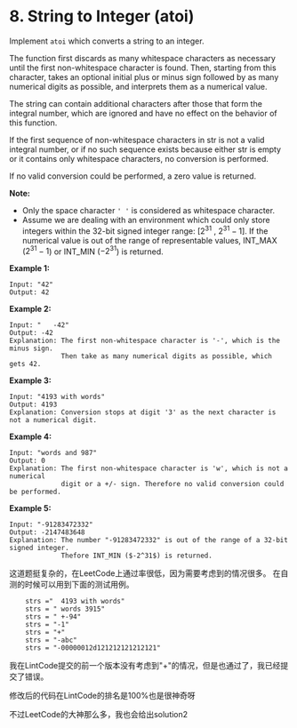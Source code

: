 # 8. String to Integer (atoi)

Implement `atoi` which converts a string to an integer.

The function first discards as many whitespace characters as necessary until the first non-whitespace character is found. Then, starting from this character, takes an optional initial plus or minus sign followed by as many numerical digits as possible, and interprets them as a numerical value.

The string can contain additional characters after those that form the integral number, which are ignored and have no effect on the behavior of this function.

If the first sequence of non-whitespace characters in str is not a valid integral number, or if no such sequence exists because either str is empty or it contains only whitespace characters, no conversion is performed.

If no valid conversion could be performed, a zero value is returned.

**Note:**
- Only the space character `' '` is considered as whitespace character.
- Assume we are dealing with an environment which could only store integers within the 32-bit signed integer range: [$2^31$ ,  $2^31-1$]. If the numerical value is out of the range of representable values, INT_MAX ($2^31-1$) or INT_MIN ($-2^31$) is returned.

**Example 1:**
```
Input: "42"
Output: 42
```

**Example 2:**
```
Input: "   -42"
Output: -42
Explanation: The first non-whitespace character is '-', which is the minus sign.
             Then take as many numerical digits as possible, which gets 42.
```

**Example 3:**
```
Input: "4193 with words"
Output: 4193
Explanation: Conversion stops at digit '3' as the next character is not a numerical digit.
```

**Example 4:**
```
Input: "words and 987"
Output: 0
Explanation: The first non-whitespace character is 'w', which is not a numerical 
             digit or a +/- sign. Therefore no valid conversion could be performed.
```

**Example 5:**
```
Input: "-91283472332"
Output: -2147483648
Explanation: The number "-91283472332" is out of the range of a 32-bit signed integer.
             Thefore INT_MIN ($-2^31$) is returned.
```

这道题挺复杂的，在LeetCode上通过率很低，因为需要考虑到的情况很多。
在自测的时候可以用到下面的测试用例。

```
    strs ="  4193 with words"
    strs = " words 3915"
    strs = " +-94"
    strs = "-1"
    strs = "+"
    strs = "-abc"
    strs = "-00000012d121212121212121"
```

我在LintCode提交的前一个版本没有考虑到"+"的情况，但是也通过了，我已经提交了错误。

修改后的代码在LintCode的排名是100%也是很神奇呀

不过LeetCode的大神那么多，我也会给出solution2